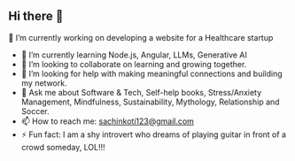 ## Hi there 👋
🔭 I’m currently working on developing a website for a Healthcare startup
- 🌱 I’m currently learning Node.js, Angular, LLMs, Generative AI
- 👯 I’m looking to collaborate on learning and growing together.
- 🤔 I’m looking for help with making meaningful connections and building my network.
- 💬 Ask me about Software & Tech, Self-help books, Stress/Anxiety Management, Mindfulness, Sustainability, Mythology, Relationship and Soccer.
- 📫 How to reach me: sachinkoti123@gmail.com
- ⚡ Fun fact: I am a shy introvert who dreams of playing guitar in front of a crowd someday, LOL!!!  

